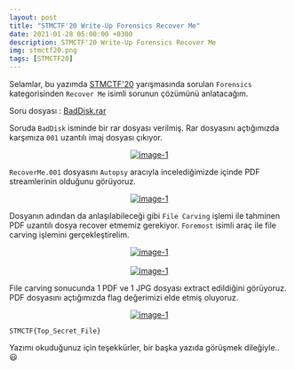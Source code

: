 ```yaml
---
layout: post
title: "STMCTF'20 Write-Up Forensics Recover Me"
date: 2021-01-28 05:00:00 +0300
description: STMCTF'20 Write-Up Forensics Recover Me
img: stmctf20.png
tags: [STMCTF20]
---
```

Selamlar, bu yazımda [STMCTF'20] yarışmasında sorulan `Forensics` kategorisinden `Recover Me` isimli sorunun çözümünü anlatacağım.

Soru dosyası : [BadDisk.rar]

Soruda `BadDisk` isminde bir rar dosyası verilmiş. Rar dosyasını açtığımızda karşımıza `001` uzantılı imaj dosyası çıkıyor. 

<center>
  <div>
      <a class="example-image-link" href="{{site.baseurl}}/assets/img/stmctf20-b1.png" data-lightbox="example-1"><img class="example-image" src="{{site.baseurl}}/assets/img/stmctf20-b1.png" alt="image-1" /></a>
	</div>
</center>

`RecoverMe.001` dosyasını `Autopsy` aracıyla incelediğimizde içinde PDF streamlerinin olduğunu görüyoruz. 

<center>
  <div>
      <a class="example-image-link" href="{{site.baseurl}}/assets/img/stmctf20-b2.png" data-lightbox="example-1"><img class="example-image" src="{{site.baseurl}}/assets/img/stmctf20-b2.png" alt="image-1" /></a>
	</div>
</center>

Dosyanın adından da anlaşılabileceği gibi `File Carving` işlemi ile tahminen PDF uzantılı dosya recover etmemiz gerekiyor. `Foremost` isimli araç ile file carving işlemini gerçekleştirelim.

<center>
  <div>
      <a class="example-image-link" href="{{site.baseurl}}/assets/img/stmctf20-b3.png" data-lightbox="example-1"><img class="example-image" src="{{site.baseurl}}/assets/img/stmctf20-b3.png" alt="image-1" /></a>
	</div>
</center>
<br>
<center>
  <div>
      <a class="example-image-link" href="{{site.baseurl}}/assets/img/stmctf20-b4.png" data-lightbox="example-1"><img class="example-image" src="{{site.baseurl}}/assets/img/stmctf20-b4.png" alt="image-1" /></a>
	</div>
</center>

File carving sonucunda 1 PDF ve 1 JPG dosyası extract edildiğini görüyoruz. PDF dosyasını açtığımızda flag değerimizi elde etmiş oluyoruz.

<center>
  <div>
      <a class="example-image-link" href="{{site.baseurl}}/assets/img/stmctf20-b5.png" data-lightbox="example-1"><img class="example-image" src="{{site.baseurl}}/assets/img/stmctf20-b5.png" alt="image-1" /></a>
	</div>
</center>

```
STMCTF{Top_Secret_File}
```

Yazımı okuduğunuz için teşekkürler, bir başka yazıda görüşmek dileğiyle.. :smiley:


[STMCTF'20]: https://ctfonline.stm.com.tr/
[BadDisk.rar]: {{site.baseurl}}/assets/files/BadDisk.rar

